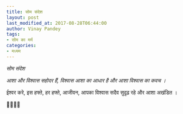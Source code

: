 ```yaml
---
title: सोम संदेश
layout: post
last_modified_at: 2017-08-28T06:44:00
author: Vinay Pandey
tags:
- सोम का मर्म
categories:
- मध्यम
---
```

*सोम संदेश*

*आशा और विश्वास सहोदर हैं,*
*विश्वास आशा का आधार है*
*और*
*आशा विश्वास का कवच ।* 

ईश्वर करे,
इस हफ्ते, हर हफ्ते, आजीवन,
आपका विश्वास सदैव सुदृढ़ रहे 
और आशा अखंडित ।

🙏🌷🌷🙏


